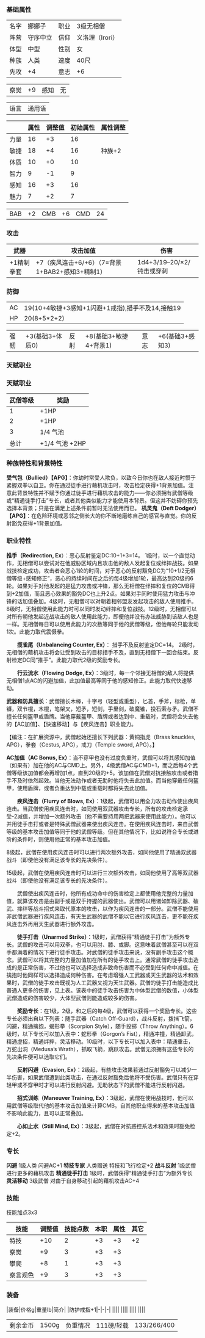
### 基础属性 ###
<table>
    <tr>
        <td>名字</td>
        <td>娜娜子</td>
	    <td>职业</td>
        <td>3级无相僧</td>
    </tr>
    <tr>
        <td>阵营</td>
        <td>守序中立</td>
        <td>信仰</td>
	    <td>义洛理（Irori）</td>
    </tr>                            
    <tr>
        <td>体型</td>
        <td>中型</td>
        <td>性别</td>
		<td>女</td>
    </tr>
	<tr>
		<td>种族</td>
		<td>人类</td>
        <td>速度</td>
        <td>40尺</td>
    </tr>
    <tr>
	    <td>先攻</td>
	    <td>+4</td>
        <td>意志</td>
        <td>+6</td>
    </tr>
</table>
<table>
    <tr>
        <td>察觉</td>
        <td>+9</td>
		<td>感知</td>
        <td>无</td>
    </tr>
</table>
<table>
    <tr>
        <td>语言</td>
        <td>通用语</td>
    </tr>
</table>

||属性|调整值|初始属性|属性调整|
|-|-|-|-|-|
|力量|16|+3|16|
|敏捷|18|+4|16|种族+2
|体质|10|+0|10|
|智力|9|-1|9|
|感知|16|+3|16|
|魅力|7|+2|7|
<table>
    <tr>
        <td>BAB</td>
        <td>+2</td>
		<td>CMB</td>
        <td>+6</td>
		<td>CMD</td>
        <td>24</td>
    </tr>
</table>

### 攻击 ###

|武器|攻击加值|伤害|
|-|-|-|
|+1精制拳套|+7（疾风连击+6/+6）（7=背景1+BAB2+感知3+精制1）|1d4+3/19–20/×2/钝击或穿刺|

### 防御 ###
<table>
    <tr>
        <td>AC</td>
        <td>19(10+4敏捷+3感知+1闪避+1戒指),措手不及14,接触19</td>
    </tr>
	<tr>
        <td>HP</td>
        <td>20(8+5*2+2)</td>
    </tr>
</table>
<table>
    <tr>
        <td>强韧</td>
        <td>+3(基础3+体质0)</td>
		<td>反射</td>
        <td>+8(基础3+敏捷4+背景1)</td>
		<td>意志</td>
        <td>+6(基础3+感知3)</td>
    </tr>
</table>

### 天赋职业 ###
### 天赋职业

| 武僧等级 | 奖励        |
| ------------ | ----------- |
| 1            | +1HP  |
| 2            | +1HP  |
| 3            | 1/4 气池  |
| 总计         | +1/4 气池 +2HP |
  
### 种族特性和背景特性 ###  

**受气包（****Bullied****）【APG】**：你幼时常受人欺负，以致今日你也在敌人接近时惯于紧握双拳以自卫。你在通过徒手进行藉机攻击时，攻击检定获得+1背景加值。注意此背景特性并不赋予你通过徒手进行藉机攻击的能力——你必须拥有武僧等级或“精通徒手打击”专长，或者其他类似能力才能使用本背景。但这并不妨碍你预先选择本背景；只是在满足上述条件前暂时无法使用而已。
**机灵鬼（****Deft Dodger****）【APG】**：在危险环境或恶邻之侧长大的你不断地磨练自己的感官与直觉。你的反射豁免获得+1背景加值。
### 职业特性 ###
**推手（Redirection, Ex**）：恶心反射鉴定DC:10+1+3=14。 1级时，以一个直觉动作，无相僧可以尝试对在他威胁区域内且攻击他的敌人发起复位或绊摔战技。如果战技检定成功，攻击者会恶心1轮的时间，对于恶心的反射豁免DC为“10+1/2无相僧等级+感知修正”，恶心的持续时间在之后的每4级增加1轮，最高达到20级的6轮。如果对手对他发起的是猛力攻击或冲锋，那么无相僧在绊摔和复位的CMB得到+2加值，而且恶心效果的豁免DC也上升2点。如果对手同时使用猛力攻击与冲锋的话加值叠加。4级时，无相僧可以对朝着相邻盟友发起攻击的敌人使用推手。8级时，无相僧使用此能力时可以同时发动绊摔和复位战技。12级时，无相僧可以对所有朝他发起近战攻击的敌人使用此能力，即便他并没有办法威胁到该敌人也是一样。无相僧每日可以使用此能力的次数等同于他的武僧等级，但他每轮只能发动1次。此能力取代震慑拳。

　　**揽雀尾（****Unbalancing Counter, Ex****）**： 措手不及反射鉴定DC=14。 2级时，无相僧的藉机攻击将会让受到攻击的目标措手不及，直到无相僧下一回合结束。反射检定DC同“推手”。此能力取代2级的奖励专长。

　　**行云流水（****Flowing Dodge, Ex****）**：3级时，每一个邻接无相僧的敌人将提供无相僧1点AC的闪避加值，此加值最高等同于他的感知修正。此能力取代快速移动。

**武器和防具擅长**：武僧擅长木棒，十字弓（轻型或重型），匕首，手斧，标枪，单镰，双节棍，木棍，笔架叉，短矛，短剑，手里剑，破魔锥，投石索与矛。武僧不擅长任何盔甲或盾牌。当他穿戴盔甲、盾牌或者达到中、重载时，武僧将会失去他的【AC加值】、【快速移动】与【疾风连击】职业能力。

【编注：在扩展资源中，武僧起始还擅长下列武器：黄铜指虎（Brass knuckles,  APG），拳套（Cestus,  APG），戒刀（Temple sword,  APG）。】

**AC加值（****AC Bonus, Ex****）**：当不穿甲也没有过度负重时，武僧可以将其感知加值（如果有）加在他的AC与CMD上。另外，4级武僧AC与CMD+1，而之后每4个武僧等级该加值都会再增加1点，直到20级的+5。该加值在武僧对抗接触攻击或者措手不及时依然起效。当他无法动作或者无助时他将失去此加值。而当他穿戴任何盔甲，使用盾牌，或者负重达到中载或重载时都将失去此加值。

　　**疾风连击（****Flurry of Blows, Ex****）**：1级起，武僧可以用全力攻击动作使出疾风连击。当武僧使用疾风连击时，如同使用双武器攻击专长，所有的攻击检定承受-2减值，并增加一次额外攻击（他不需要持用两把武器来使用此能力）。他可以并用徒手击打或者是特殊武僧武器来使出疾风连击。在使用疾风连击时，来自武僧等级的基本攻击加值等同于他的武僧等级。但在其他情况下，比如说符合专长或进阶的条件时，则使用他正常的基本攻击加值。

8级起，武僧在使用疾风连击时可以进行两次额外攻击，如同他使用了精通双武器战斗（即使他没有满足该专长的先决条件）。

15级起，武僧在使用疾风连击时可以进行三次额外攻击，如同他使用了高等双武器战斗（即使他没有满足该专长的先决条件）。

　　武僧使出疾风连击时，他所有成功命中的伤害检定上都使用他完整的力量加值，就算该攻击是由副手或是双手持握的武器使出。武僧可以用诸如卸除武器、破武、摔绊等战斗招式来取代原本的攻击，以作为疾风连击的一部分。武僧不能使用非武僧武器进行疾风连击，有天生武器的武僧不能以它进行疾风连击，更不能在疾风连击外再用天生武器进行额外攻击。  

　　**徒手打击（****Unarmed Strike****）**：1级时，武僧获得“精通徒手打击”为额外专长。武僧的攻击可以用双拳，也可以用肘、膝、或脚。这意味着武僧甚至可以在双手都满着的情况下进行徒手攻击。对武僧的徒手攻击来说，没有副手攻击这个概念。武僧可以将其完整的力量加值加在所有的徒手攻击上。通常武僧的徒手攻击造成的是正常伤害，不过他也可以选择造成非致命伤害而不必受到任何命中减值。在擒抱时他同样可以选择造成何种伤害。在考虑增强人工武器或天生武器的法术和效果时，武僧的徒手攻击既视为人工武器又视为天生武器。武僧的徒手打击能造成比普通人更多的伤害，见上表。该表中的徒手攻击伤害为中体型武僧的数值，小体型武僧造成的伤害较少，大体型武僧则能造成较多的伤害。

　　**奖励专长**：在1级，2级，和之后的每4级，武僧可以获得一个奖励专长。这些专长必须出自以下列表：随手武器（Catch Off-Guard），战斗反射，拨挡飞箭，闪避，精通擒抱，蝎形拳（Scorpion Style），随手投掷（Throw Anything）。6级时，以下专长可以加入表中：蛇形拳（Gorgon’s Fist），精通冲撞，精通卸武，精通虚招，精通绊摔，灵活移动。10级时，以下专长可以加入表中：精通重击，万蛇出洞（Medusa’s Wrath），抓取飞箭，跳跃攻击。武僧无须拥有这些专长的先决条件便可以选取它们。

　　**反射闪避（****Evasion, Ex****）**：2级起，有些攻击效果若通过反射豁免可以减少一半伤害，如果武僧遭到此类攻击，在通过反射豁免后他将不受伤害。武僧只有在穿轻甲或不穿甲时才可以进行反射闪避。无助状态下的武僧不能进行反射闪避。

　　**招式训练（****Maneuver Training, Ex****）**：3级起，武僧在使用战技时，他可以用武僧等级取代他的基本攻击加值来计算CMB。自其他职业得来的基本攻击加值不影响此能力，且可以正常叠加。

　　**心如止水（****Still Mind, Ex****）**：3级起，武僧在对抗惑控系法术和效果时豁免检定+2。

### 专长 ###
**闪避** 1级人类    闪避AC+1
**特技专家** 人类赠送  特技和飞行检定+2
**战斗反射** 1级武僧  进行更多的藉机攻击 
**精通徒手打击** 1级时，武僧获得“精通徒手打击”为额外专长
**灵活移动** 3级武僧 对由于自身移动引起的藉机攻击AC+4


### 技能 ###
技能加点3x3

|技能|调整值|技能点数|本职|属性|其它|
|-|-|-|-|-|-|
|特技|+10|2|+3|+3|+2|
|察觉|+9|3|+3|+3||
|攀爬|+8|1|+3|+3||
|察言观色|+9|3|+3|+3||


### 装备 ###
|装备|价格g|重量lb|简介|
|防护戒指+1|-|-|-|
||||
||||
||||
||||
<table>
    <tr>
        <td>剩余金币</td>
        <td>1500g</td>
		<td>负重情况</td>
        <td>111磅/轻载</td>
		<td>133/266/400</td>
    </tr>
</table>

